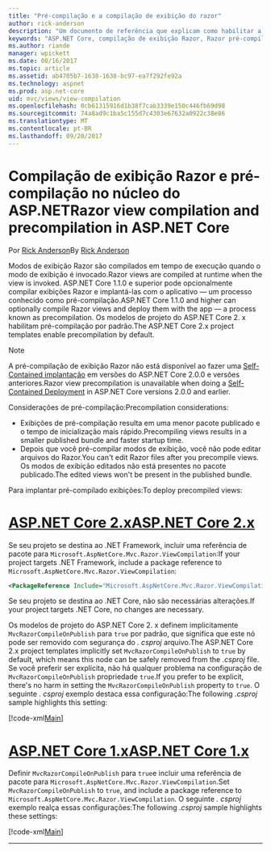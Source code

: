 ```yaml
---
title: "Pré-compilação e a compilação de exibição do razor"
author: rick-anderson
description: "Um documento de referência que explicam como habilitar a compilação de exibição Razor do MVC e pré-compilação em aplicativos do ASP.NET Core."
keywords: "ASP.NET Core, compilação de exibição Razor, Razor pré-compilação, pré-compilação do Razor"
ms.author: riande
manager: wpickett
ms.date: 08/16/2017
ms.topic: article
ms.assetid: ab4705b7-1638-1638-bc97-ea7f292fe92a
ms.technology: aspnet
ms.prod: asp.net-core
uid: mvc/views/view-compilation
ms.openlocfilehash: 0cb61315916d1b38f7cab3339e150c446fb69d98
ms.sourcegitcommit: 74a8ad9c1ba5c155d7c4303e67632a0922c38e86
ms.translationtype: MT
ms.contentlocale: pt-BR
ms.lasthandoff: 09/20/2017
---
```

# <a name="razor-view-compilation-and-precompilation-in-aspnet-core"></a><span data-ttu-id="8c35b-104">Compilação de exibição Razor e pré-compilação no núcleo do ASP.NET</span><span class="sxs-lookup"><span data-stu-id="8c35b-104">Razor view compilation and precompilation in ASP.NET Core</span></span>

<span data-ttu-id="8c35b-105">Por [Rick Anderson](https://twitter.com/RickAndMSFT)</span><span class="sxs-lookup"><span data-stu-id="8c35b-105">By [Rick Anderson](https://twitter.com/RickAndMSFT)</span></span>

<span data-ttu-id="8c35b-106">Modos de exibição Razor são compilados em tempo de execução quando o modo de exibição é invocado.</span><span class="sxs-lookup"><span data-stu-id="8c35b-106">Razor views are compiled at runtime when the view is invoked.</span></span> <span data-ttu-id="8c35b-107">ASP.NET Core 1.1.0 e superior pode opcionalmente compilar exibições Razor e implantá-las com o aplicativo &mdash; um processo conhecido como pré-compilação.</span><span class="sxs-lookup"><span data-stu-id="8c35b-107">ASP.NET Core 1.1.0 and higher can optionally compile Razor views and deploy them with the app &mdash; a process known as precompilation.</span></span> <span data-ttu-id="8c35b-108">Os modelos de projeto do ASP.NET Core 2. x habilitam pré-compilação por padrão.</span><span class="sxs-lookup"><span data-stu-id="8c35b-108">The ASP.NET Core 2.x project templates enable precompilation by default.</span></span>

> [!NOTE]
> <span data-ttu-id="8c35b-109">A pré-compilação de exibição Razor não está disponível ao fazer uma [Self-Contained implantação](https://docs.microsoft.com/dotnet/core/deploying/#self-contained-deployments-scd) em versões do ASP.NET Core 2.0.0 e versões anteriores.</span><span class="sxs-lookup"><span data-stu-id="8c35b-109">Razor view precompilation is unavailable when doing a [Self-Contained Deployment](https://docs.microsoft.com/dotnet/core/deploying/#self-contained-deployments-scd) in ASP.NET Core versions 2.0.0 and earlier.</span></span>

<span data-ttu-id="8c35b-110">Considerações de pré-compilação:</span><span class="sxs-lookup"><span data-stu-id="8c35b-110">Precompilation considerations:</span></span>

* <span data-ttu-id="8c35b-111">Exibições de pré-compilação resulta em uma menor pacote publicado e o tempo de inicialização mais rápido.</span><span class="sxs-lookup"><span data-stu-id="8c35b-111">Precompiling views results in a smaller published bundle and faster startup time.</span></span>
* <span data-ttu-id="8c35b-112">Depois que você pré-compilar modos de exibição, você não pode editar arquivos do Razor.</span><span class="sxs-lookup"><span data-stu-id="8c35b-112">You can't edit Razor files after you precompile views.</span></span> <span data-ttu-id="8c35b-113">Os modos de exibição editados não está presentes no pacote publicado.</span><span class="sxs-lookup"><span data-stu-id="8c35b-113">The edited views won't be present in the published bundle.</span></span> 

<span data-ttu-id="8c35b-114">Para implantar pré-compilado exibições:</span><span class="sxs-lookup"><span data-stu-id="8c35b-114">To deploy precompiled views:</span></span>

# <a name="aspnet-core-2xtabaspnetcore2x"></a>[<span data-ttu-id="8c35b-115">ASP.NET Core 2.x</span><span class="sxs-lookup"><span data-stu-id="8c35b-115">ASP.NET Core 2.x</span></span>](#tab/aspnetcore2x)

<span data-ttu-id="8c35b-116">Se seu projeto se destina ao .NET Framework, incluir uma referência de pacote para `Microsoft.AspNetCore.Mvc.Razor.ViewCompilation`:</span><span class="sxs-lookup"><span data-stu-id="8c35b-116">If your project targets .NET Framework, include a package reference to `Microsoft.AspNetCore.Mvc.Razor.ViewCompilation`:</span></span>

```xml
<PackageReference Include="Microsoft.AspNetCore.Mvc.Razor.ViewCompilation" Version="2.0.0" PrivateAssets="All" />
```

<span data-ttu-id="8c35b-117">Se seu projeto se destina ao .NET Core, não são necessárias alterações.</span><span class="sxs-lookup"><span data-stu-id="8c35b-117">If your project targets .NET Core, no changes are necessary.</span></span>

<span data-ttu-id="8c35b-118">Os modelos de projeto do ASP.NET Core 2. x definem implicitamente `MvcRazorCompileOnPublish` para `true` por padrão, que significa que este nó pode ser removido com segurança do *. csproj* arquivo.</span><span class="sxs-lookup"><span data-stu-id="8c35b-118">The ASP.NET Core 2.x project templates implicitly set `MvcRazorCompileOnPublish` to `true` by default, which means this node can be safely removed from the *.csproj* file.</span></span> <span data-ttu-id="8c35b-119">Se você preferir ser explícita, não há qualquer problema na configuração de `MvcRazorCompileOnPublish` propriedade `true`.</span><span class="sxs-lookup"><span data-stu-id="8c35b-119">If you prefer to be explicit, there's no harm in setting the `MvcRazorCompileOnPublish` property to `true`.</span></span> <span data-ttu-id="8c35b-120">O seguinte *. csproj* exemplo destaca essa configuração:</span><span class="sxs-lookup"><span data-stu-id="8c35b-120">The following *.csproj* sample highlights this setting:</span></span>

[!code-xml[Main](view-compilation\sample\MvcRazorCompileOnPublish2.csproj?highlight=5)]

# <a name="aspnet-core-1xtabaspnetcore1x"></a>[<span data-ttu-id="8c35b-121">ASP.NET Core 1.x</span><span class="sxs-lookup"><span data-stu-id="8c35b-121">ASP.NET Core 1.x</span></span>](#tab/aspnetcore1x)

<span data-ttu-id="8c35b-122">Definir `MvcRazorCompileOnPublish` para `true`e incluir uma referência de pacote para `Microsoft.AspNetCore.Mvc.Razor.ViewCompilation`.</span><span class="sxs-lookup"><span data-stu-id="8c35b-122">Set `MvcRazorCompileOnPublish` to `true`, and include a package reference to `Microsoft.AspNetCore.Mvc.Razor.ViewCompilation`.</span></span> <span data-ttu-id="8c35b-123">O seguinte *. csproj* exemplo realça essas configurações:</span><span class="sxs-lookup"><span data-stu-id="8c35b-123">The following *.csproj* sample highlights these settings:</span></span>

[!code-xml[Main](view-compilation\sample\MvcRazorCompileOnPublish.csproj?highlight=5,12)]

---
